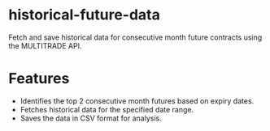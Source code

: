 # historical-future-data
Fetch and save historical data for consecutive month future contracts using the MULTITRADE API.

# Features
- Identifies the top 2 consecutive month futures based on expiry dates.
- Fetches historical data for the specified date range.
- Saves the data in CSV format for analysis.
